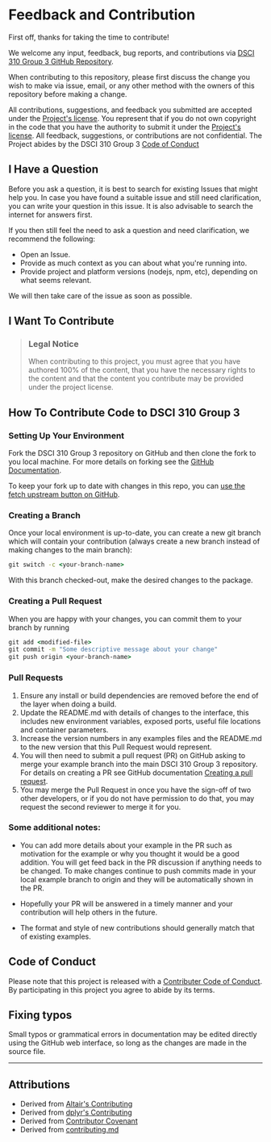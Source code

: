 # Feedback and Contribution

First off, thanks for taking the time to contribute!

We welcome any input, feedback, bug reports, and contributions via [DSCI 310 Group 3
GitHub Repository](https://github.com/DSCI-310-2024/DSCI_310_Milestone_1_Group_3/tree/main).

When contributing to this repository, please first discuss the change you wish to make via issue, email, or any other method with the owners of this repository before making a change.

All contributions, suggestions, and feedback you submitted are accepted under the [Project's license](./LICENSE.md). You represent that if you do not own copyright in the code that you have the authority to submit it under the [Project's license](./LICENSE.md). All feedback, suggestions, or contributions are not confidential. The Project abides by the DSCI 310 Group 3 [Code of Conduct](https://github.com/DSCI-310-2024/DSCI_310_Milestone_1_Group_3/tree/main/CODE_OF_CONDUCT.md)

## I Have a Question

Before you ask a question, it is best to search for existing Issues that might help you. In case you have found a suitable issue and still need clarification, you can write your question in this issue. It is also advisable to search the internet for answers first.

If you then still feel the need to ask a question and need clarification, we recommend the following:

- Open an Issue.
- Provide as much context as you can about what you're running into.
- Provide project and platform versions (nodejs, npm, etc), depending on what seems relevant.

We will then take care of the issue as soon as possible.

## I Want To Contribute

> ### Legal Notice 
> When contributing to this project, you must agree that you have authored 100% of the content, that you have the necessary rights to the content and that the content you contribute may be provided under the project license.

## How To Contribute Code to DSCI 310 Group 3

### Setting Up Your Environment

Fork the DSCI 310 Group 3 repository on GitHub and then clone the fork to you local
machine. For more details on forking see the [GitHub
Documentation](https://help.github.com/en/articles/fork-a-repo).

To keep your fork up to date with changes in this repo,
you can [use the fetch upstream button on GitHub](https://docs.github.com/en/pull-requests/collaborating-with-pull-requests/working-with-forks/syncing-a-fork).


### Creating a Branch

Once your local environment is up-to-date, you can create a new git branch
which will contain your contribution
(always create a new branch instead of making changes to the main branch):

```cmd
git switch -c <your-branch-name>
```

With this branch checked-out, make the desired changes to the package.

### Creating a Pull Request

When you are happy with your changes, you can commit them to your branch by running

```cmd
git add <modified-file>
git commit -m "Some descriptive message about your change"
git push origin <your-branch-name>
```

### Pull Requests

1. Ensure any install or build dependencies are removed before the end of the layer when doing a build.
2. Update the README.md with details of changes to the interface, this includes new environment variables, exposed ports, useful file locations and container parameters.
3. Increase the version numbers in any examples files and the README.md to the new version that this Pull Request would represent.
4. You will then need to submit a pull request (PR) on GitHub asking to merge
your example branch into the main DSCI 310 Group 3 repository. For details on creating a PR see GitHub
documentation [Creating a pull
request](https://help.github.com/en/articles/creating-a-pull-request).
5. You may merge the Pull Request in once you have the sign-off of two other developers, or if you do not have permission to do that, you may request the second reviewer to merge it for you.

### Some additional notes:
- You can add more details about your example in the PR such as motivation for the
example or why you thought it would be a good addition.  You will get feed back
in the PR discussion if anything needs to be changed. To make changes continue
to push commits made in your local example branch to origin and they will be
automatically shown in the PR. 

- Hopefully your PR will be answered in a timely manner and your contribution will
help others in the future.

- The format and style of new contributions should generally match that of existing examples.

## Code of Conduct

Please note that this project is released with a [Contributer Code of Conduct](https://github.com/DSCI-310-2024/DSCI_310_Milestone_1_Group_3/tree/main/CODE_OF_CONDUCT.md). By participating in this project you agree to abide by its terms.

## Fixing typos

Small typos or grammatical errors in documentation may be edited directly using the GitHub web interface, so long as the changes are made in the source file.

---

## Attributions

- Derived from [Altair's Contributing](https://github.com/altair-viz/altair/blob/main/CONTRIBUTING.md)
- Derived from [dplyr's Contributing](https://github.com/tidyverse/dplyr/blob/main/.github/CONTRIBUTING.md)
- Derived from [Contributor Covenant](http://contributor-covenant.org/version/1/4)
- Derived from [contributing.md](https://contributing.md/)
